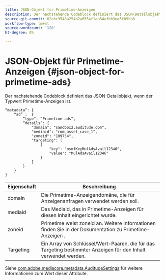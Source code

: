 ```yaml
---
title: JSON-Objekt für Primetime-Anzeigen
description: Der nachstehende Codeblock definiert das JSON-Detailobjekt, wenn der Typwert Primetime-Anzeigen ist.
source-git-commit: 02ebc3548a254b2a6554f1ab34afbb3ea5f09bb8
workflow-type: tm+mt
source-wordcount: '120'
ht-degree: 0%

---
```


# JSON-Objekt für Primetime-Anzeigen {#json-object-for-primetime-ads}

Der nachstehende Codeblock definiert das JSON-Detailobjekt, wenn der Typwert Primetime-Anzeigen ist.

```
“metadata”: {
    “ad” :  {
        “type”: “Primetime ads”,
        “details”: {
            "domain": "sandbox2.auditude.com",
            "mediaid": "rom_asset_case_1",
            "zoneid": "109754",
            "targeting": [
                {
                    "key": "osmfKeyMulAdsAvail12346",
                    "value": "MulAdsAvail12346"
                }
            ]
        }
    }
}
```

| Eigenschaft | Beschreibung |
|---|---|
| domain | Die Primetime-Anzeigendomäne, die für Anzeigenanfragen verwendet werden soll. |
| mediaid | Das Mediaid, das in Primetime-Anzeigen für diesen Inhalt eingerichtet wurde. |
| zoneid | Primetime weist zoneid an. Weitere Informationen finden Sie in der Dokumentation zu Primetime-Anzeigen . |
| Targeting | Ein Array von Schlüssel/Wert-Paaren, die für das Targeting bestimmter Anzeigen für den Inhalt verwendet werden. |

Siehe [com.adobe.mediacore.metadata.AuditudeSettings](https://help.adobe.com/en_US/primetime/api/psdk/javadoc/com/adobe/mediacore/metadata/AuditudeSettings.html) für weitere Informationen zum Wert dieser Attribute.
